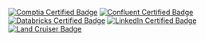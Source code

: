 [![Comptia Certified Badge](https://img.shields.io/badge/CompTIA-Linux+_&_Sec+-blue.svg?labelColor=red&style=for-the-badge)](https://comptia.org/)
[![Confluent Certified Badge](https://img.shields.io/badge/Confluent-Kafka_Developer-515dff.svg?labelColor=9cf&logo=apachekafka&style=for-the-badge)](https://confluent.io/)
[![Databricks Certified Badge](https://img.shields.io/badge/Databricks-Data_Engineer_Associate-a9aaff.svg?style=for-the-badge&logo=databricks&labelColor=333)](https://databricks.com/)
[![LinkedIn Certified Badge](https://img.shields.io/badge/Too_Many_certs-Check_Linked_In-blue.svg?style=for-the-badge&logo=linkedin)](https://linkedin.com/in/danwiseman)
[![Land Cruiser Badge](https://img.shields.io/badge/Toyota-Land_Cruiser_owner-orange.svg?style=for-the-badge&logo=toyota&labelColor=eee&logoColor=333)](https://ih8mud.com)

